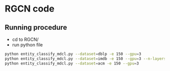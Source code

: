 # RGCN code



## Running procedure

* cd to RGCN/
* run python file
```bash
python entity_classify_mdcl.py --dataset=dblp -e 150 --gpu=3
python entity_classify_mdcl.py --dataset=imdb -e 150 --gpu=3 --n-layers=3 --l2norm=1e-6 --n-hidden=32
python entity_classify_mdcl.py --dataset=acm -e 150 --gpu=3
```